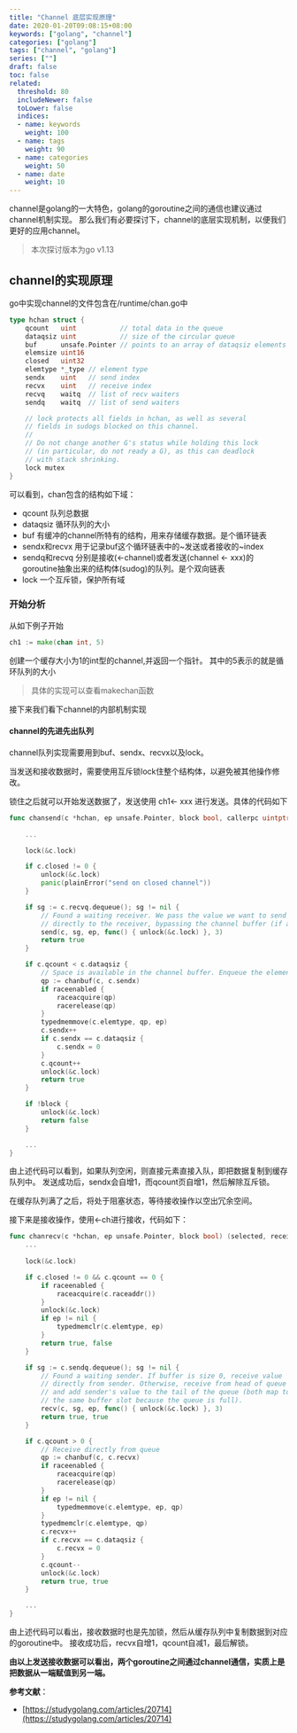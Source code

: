 ```yaml
---
title: "Channel 底层实现原理"
date: 2020-01-20T09:08:15+08:00
keywords: ["golang", "channel"]
categories: ["golang"]
tags: ["channel", "golang"]
series: [""]
draft: false
toc: false
related:
  threshold: 80
  includeNewer: false
  toLower: false
  indices:
  - name: keywords
    weight: 100
  - name: tags
    weight: 90
  - name: categories
    weight: 50
  - name: date
    weight: 10
---
```


channel是golang的一大特色，golang的goroutine之间的通信也建议通过channel机制实现。
那么我们有必要探讨下，channel的底层实现机制，以便我们更好的应用channel。

> 本次探讨版本为go v1.13
## channel的实现原理
go中实现channel的文件包含在/runtime/chan.go中
```go
type hchan struct {
	qcount   uint           // total data in the queue
	dataqsiz uint           // size of the circular queue
	buf      unsafe.Pointer // points to an array of dataqsiz elements
	elemsize uint16
	closed   uint32
	elemtype *_type // element type
	sendx    uint   // send index
	recvx    uint   // receive index
	recvq    waitq  // list of recv waiters
	sendq    waitq  // list of send waiters

	// lock protects all fields in hchan, as well as several
	// fields in sudogs blocked on this channel.
	//
	// Do not change another G's status while holding this lock
	// (in particular, do not ready a G), as this can deadlock
	// with stack shrinking.
	lock mutex
}
```
可以看到，chan包含的结构如下域：
- qcount 队列总数据
- dataqsiz 循环队列的大小
- buf 有缓冲的channel所特有的结构，用来存储缓存数据。是个循环链表
- sendx和recvx 用于记录buf这个循环链表中的~发送或者接收的~index
- sendq和recvq 分别是接收(<-channel)或者发送(channel <- xxx)的goroutine抽象出来的结构体(sudog)的队列。是个双向链表
- lock 一个互斥锁，保护所有域

### 开始分析
从如下例子开始
```go
ch1 := make(chan int, 5)
```
创建一个缓存大小为1的int型的channel,并返回一个指针。
其中的5表示的就是循环队列的大小

> 具体的实现可以查看makechan函数

接下来我们看下channel的内部机制实现

#### channel的先进先出队列
channel队列实现需要用到buf、sendx、recvx以及lock。

当发送和接收数据时，需要使用互斥锁lock住整个结构体，以避免被其他操作修改。

锁住之后就可以开始发送数据了，发送使用 ch1<- xxx 进行发送。具体的代码如下
```go
func chansend(c *hchan, ep unsafe.Pointer, block bool, callerpc uintptr) bool {
	
	...

	lock(&c.lock)

	if c.closed != 0 {
		unlock(&c.lock)
		panic(plainError("send on closed channel"))
	}

	if sg := c.recvq.dequeue(); sg != nil {
		// Found a waiting receiver. We pass the value we want to send
		// directly to the receiver, bypassing the channel buffer (if any).
		send(c, sg, ep, func() { unlock(&c.lock) }, 3)
		return true
	}

	if c.qcount < c.dataqsiz {
		// Space is available in the channel buffer. Enqueue the element to send.
		qp := chanbuf(c, c.sendx)
		if raceenabled {
			raceacquire(qp)
			racerelease(qp)
		}
		typedmemmove(c.elemtype, qp, ep)
		c.sendx++
		if c.sendx == c.dataqsiz {
			c.sendx = 0
		}
		c.qcount++
		unlock(&c.lock)
		return true
	}

	if !block {
		unlock(&c.lock)
		return false
	}

	...
}
```
由上述代码可以看到，如果队列空闲，则直接元素直接入队，即把数据复制到缓存队列中。
发送成功后，sendx会自增1，而qcount页自增1，然后解除互斥锁。

在缓存队列满了之后，将处于阻塞状态，等待接收操作以空出冗余空间。

接下来是接收操作，使用<-ch进行接收，代码如下：
```go
func chanrecv(c *hchan, ep unsafe.Pointer, block bool) (selected, received bool) {
	...
	
	lock(&c.lock)

	if c.closed != 0 && c.qcount == 0 {
		if raceenabled {
			raceacquire(c.raceaddr())
		}
		unlock(&c.lock)
		if ep != nil {
			typedmemclr(c.elemtype, ep)
		}
		return true, false
	}

	if sg := c.sendq.dequeue(); sg != nil {
		// Found a waiting sender. If buffer is size 0, receive value
		// directly from sender. Otherwise, receive from head of queue
		// and add sender's value to the tail of the queue (both map to
		// the same buffer slot because the queue is full).
		recv(c, sg, ep, func() { unlock(&c.lock) }, 3)
		return true, true
	}

	if c.qcount > 0 {
		// Receive directly from queue
		qp := chanbuf(c, c.recvx)
		if raceenabled {
			raceacquire(qp)
			racerelease(qp)
		}
		if ep != nil {
			typedmemmove(c.elemtype, ep, qp)
		}
		typedmemclr(c.elemtype, qp)
		c.recvx++
		if c.recvx == c.dataqsiz {
			c.recvx = 0
		}
		c.qcount--
		unlock(&c.lock)
		return true, true
	}

	...
}
```
由上述代码可以看出，接收数据时也是先加锁，然后从缓存队列中复制数据到对应的goroutine中。
接收成功后，recvx自增1，qcount自减1，最后解锁。


**由以上发送接收数据可以看出，两个goroutine之间通过channel通信，实质上是把数据从一端赋值到另一端。**



**参考文献**：
- [https://studygolang.com/articles/20714](https://studygolang.com/articles/20714)








